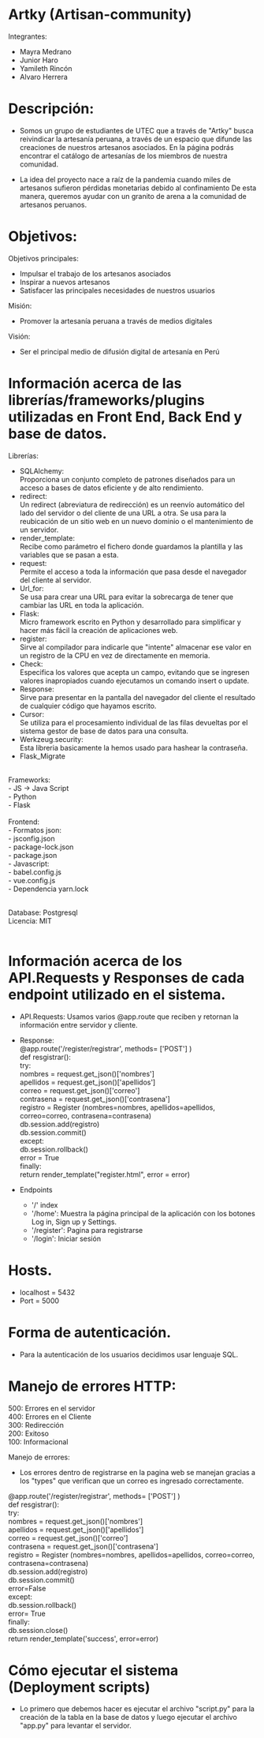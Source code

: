 # Artky (Artisan-community)

Integrantes:
- Mayra Medrano
- Junior Haro
- Yamileth Rincón
- Alvaro Herrera

# Descripción:
- Somos un grupo de estudiantes de UTEC que a través de "Artky" busca reivindicar la artesanía peruana, a través de un espacio que difunde las creaciones de nuestros artesanos asociados. En la página podrás encontrar el catálogo de artesanías de los miembros de nuestra comunidad.				

- La idea del proyecto nace a raíz de la pandemia cuando miles de artesanos sufieron pérdidas monetarias debido al confinamiento
De esta manera, queremos ayudar con un granito de arena a la comunidad de artesanos peruanos.

# Objetivos:

Objetivos principales:
- Impulsar el trabajo de los artesanos asociados
- Inspirar a nuevos artesanos
- Satisfacer las principales necesidades de nuestros usuarios

Misión:
- Promover la artesanía peruana a través de medios digitales

Visión:
- Ser el principal medio de difusión digital de artesanía en Perú

# Información acerca de las librerías/frameworks/plugins utilizadas en Front End, Back End y base de datos.

Librerías:
- SQLAlchemy:<br>
  Proporciona un conjunto completo de patrones diseñados para un acceso a bases de datos eficiente y de alto rendimiento.<br>
- redirect:<br>
  Un redirect (abreviatura de redirección) es un reenvío automático del lado del servidor o del cliente de una URL a otra. Se usa para la reubicación de un sitio web     en un nuevo dominio o el mantenimiento de un servidor.<br>
- render_template:<br>
  Recibe como parámetro el fichero donde guardamos la plantilla y las variables que se pasan a esta.<br>
- request:<br>
  Permite el acceso a toda la información que pasa desde el navegador del cliente al servidor.<br>
- Url_for:<br>
  Se usa para crear una URL para evitar la sobrecarga de tener que cambiar las URL en toda la aplicación.<br>
- Flask:<br>
  Micro framework escrito en Python y desarrollado para simplificar y hacer más fácil la creación de aplicaciones web.<br>
- register:<br>
  Sirve al compilador para indicarle que "intente" almacenar ese valor en un registro de la CPU en vez de directamente en memoria.<br>
- Check:<br>
  Especifica los valores que acepta un campo, evitando que se ingresen valores inapropiados cuando ejecutamos un comando insert o update.<br>
- Response:<br>
  Sirve para presentar en la pantalla del navegador del cliente el resultado de cualquier código que hayamos escrito.<br>
- Cursor:<br>
  Se utiliza para el procesamiento individual de las filas devueltas por el sistema gestor de base de datos para una consulta.<br>
- Werkzeug.security:<br>
  Esta libreria basicamente la hemos usado para hashear la contraseña.<br>
- Flask_Migrate<br>
<br>
Frameworks:<br>
- JS -> Java Script <br>
- Python<br>
- Flask<br>
<br>
Frontend:<br>
- Formatos json:<br>
  - jsconfig.json<br>
  - package-lock.json<br>
  - package.json<br>
- Javascript:<br>
  - babel.config.js<br>
  - vue.config.js<br>
- Dependencia yarn.lock<br>
<br>

Database: Postgresql
<br>
Licencia: MIT<br>
<br>
# Información acerca de los API.Requests y Responses de cada endpoint utilizado en el sistema.
- API.Requests: 
  Usamos varios @app.route que reciben y retornan la información entre servidor y cliente.
  
- Response:<br>
 @app.route('/register/registrar', methods= ['POST']  )<br>
 def resgistrar():<br>
     try:<br>
        nombres = request.get_json()['nombres']<br>
        apellidos = request.get_json()['apellidos']<br>
        correo = request.get_json()['correo']<br>
        contrasena = request.get_json()['contrasena']<br>
        registro = Register (nombres=nombres, apellidos=apellidos, correo=correo, contrasena=contrasena)<br>
        db.session.add(registro)<br>
        db.session.commit()<br>
    except:<br>
        db.session.rollback()<br>
        error = True<br>
    finally:<br>
        return render_template("register.html", error = error)<br>
        
- Endpoints
  - '/' index
  - '/home': Muestra la página principal de la aplicación con los botones Log in, Sign up y Settings.
  - '/register': Pagina para registrarse
  - '/login': Iniciar sesión

# Hosts.
- localhost = 5432 
- Port = 5000

# Forma de autenticación.
- Para la autenticación de los usuarios decidimos usar lenguaje SQL.

# Manejo de errores HTTP:<br>
  500: Errores en el servidor<br>
  400: Errores en el Cliente<br>
  300: Redirección<br>
  200: Exitoso<br>
  100: Informacional<br>
  
Manejo de errores:
- Los errores dentro de registrarse en la pagina web se manejan gracias a los "types" que verifican que un correo es ingresado correctamente.

@app.route('/register/registrar', methods= ['POST']  ) <br>
def resgistrar(): <br>
    try: <br>
        nombres = request.get_json()['nombres'] <br>
        apellidos = request.get_json()['apellidos'] <br>
        correo = request.get_json()['correo'] <br>
        contrasena = request.get_json()['contrasena'] <br>
        registro = Register (nombres=nombres, apellidos=apellidos, correo=correo, contrasena=contrasena) <br>
        db.session.add(registro) <br>
        db.session.commit() <br>
        error=False <br>
    except: <br>
        db.session.rollback() <br>
        error= True <br>
    finally: <br>
        db.session.close() <br>
        return render_template('success', error=error) <br>
  
# Cómo ejecutar el sistema (Deployment scripts)
 - Lo primero que debemos hacer es ejecutar el archivo "script.py" para la creación de la tabla en la base de datos y luego ejecutar el archivo "app.py" para levantar el servidor.
